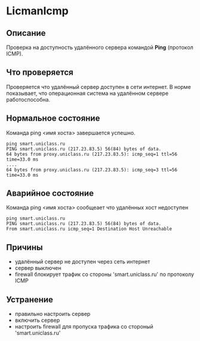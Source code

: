 # LicmanIcmp

Описание
---
Проверка на доступность удалённого сервера командой **Ping** (протокол ICMP).

Что проверяется
---
Проверяется что удалённый сервер доступен в сети интернет. В норме показывает,
что операционная система на удалённом сервере работоспособна.

Нормальное состояние
---

Команда ping <имя хоста> завершается успешно.
```shell
ping smart.uniclass.ru
PING smart.uniclass.ru (217.23.83.5) 56(84) bytes of data.
64 bytes from proxy.uniclass.ru (217.23.83.5): icmp_seq=1 ttl=56 time=33.0 ms
....
64 bytes from proxy.uniclass.ru (217.23.83.5): icmp_seq=3 ttl=56 time=33.0 ms
```


Аварийное состояние
---

Команда ping <имя хоста> сообщеает что удалённых хост недоступен
```shell
ping smart.uniclass.ru
PING smart.uniclass.ru (217.23.83.5) 56(84) bytes of data.
From smart.uniclass.ru icmp_seq=1 Destination Host Unreachable
```

Причины
---

- удалённый сервер не доступен через сеть интернет
- сервер выключен
- firewall блокирует трафик со стороны 'smart.uniclass.ru' по протоколу ICMP

Устранение
---

- правильно настроить сервер
- включить сервер
- настроить firewall для пропуска трафика со стороный 'smart.uniclass.ru'
